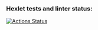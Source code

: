 ### Hexlet tests and linter status:
[![Actions Status](https://github.com/rimvelly/frontend-project-44/actions/workflows/hexlet-check.yml/badge.svg)](https://github.com/rimvelly/frontend-project-44/actions)